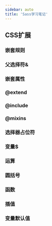 ```yaml
---
sidebar: auto
title: 'Sass学习笔记'
---
```


## CSS扩展

### 嵌套规则

### 父选择符&

### 嵌套属性

### @extend

### @include

### @mixins

### 选择器占位符

### 变量$

### 运算

### 圆括号

### 函数

### 插值

### 变量默认值